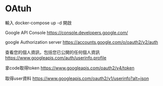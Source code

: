 # OAtuh

輸入 docker-compose up -d 開啟

Google API Console
https://console.developers.google.com/

google Authorization server
https://accounts.google.com/o/oauth2/v2/auth

查看您的個人資訊，包括您已公開的任何個人資訊
https://www.googleapis.com/auth/userinfo.profile

拿code取得token
https://www.googleapis.com/oauth2/v4/token

取得user資料
https://www.googleapis.com/oauth2/v1/userinfo?alt=json
